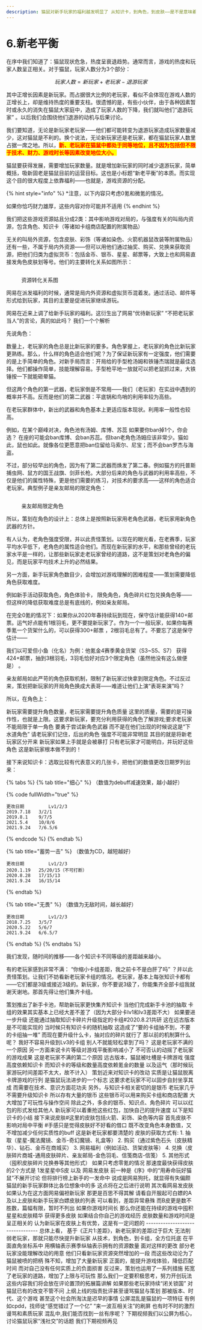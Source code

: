 ```yaml
---
description: 猫鼠对新手玩家的福利越发明显了 从知识卡，到角色，到皮肤——是不是意味着老玩家一无是处了？
---
```


# 6.新老平衡

&#x20;       在序中我们知道了：猫鼠现状危急，热度呈衰退趋势。通常而言，游戏的热度和玩家人数呈正相关。对于猫鼠，玩家人数分为3个部分：

$$
玩家人数=新玩家+老玩家-退游玩家
$$

&#x20;       其中正增长因素是新玩家。而占据很大比例的老玩家，看似不会体现在游戏人数的正增长上，却是维持热度的重要支柱。很遗憾的是，有些小伙伴，由于各种因素暂时或永久的消失在猫鼠大家庭中，造成了玩家人数的下降，我们就叫他们“退游玩家” 。以后我们会围绕他们退游的动机与后果讨论。

&#x20;       我们要知道，无论是新玩家老玩家——他们都可能转变为退游玩家造成玩家数量减少，这对猫鼠是不利的。换个说法，无论新玩家还是老玩家，都在猫鼠玩家人数里占据一席之地。所以，<mark style="color:red;">**新、老玩家在猫鼠中都处于同等地位，且不因为包括但不限于技术、财力、游戏时长等因素改变地位大小。**</mark>

&#x20;       猫鼠要获得发展，需要增加玩家数量。就是增加新玩家的同时减少退游玩家，简单概括，吸新固老是猫鼠目前的运营目标。这也是小标题“新老平衡”的本质。而实现这个目的很大程度上依靠福利——也就是，游戏资源的分配。

{% hint style="info" %}
\*注意，以下内容只考虑0氪和微氪的情况。

如果你恰巧财力雄厚，这些内容对你可能并不适用
{% endhint %}

&#x20;       我们把这些游戏资源姑且分成2类：其中影响游戏对局的，与强度有关的叫局内资源，包含角色、知识卡（等诸如卡组商店配置的附属物品）

&#x20;       无关的叫局外资源，包含皮肤、彩饰（等诸如染色、火箭机器鼠改装等附属物品）还有一些，不属于局内外资源——但可以用他们通过抽奖、购买、兑换来获取资源，把他们归类为虚拟货币：包括金币、银币、星星、邮票等，大致上也和网易直接发角色皮肤划等号。他们的主要转化关系如图所示：

<figure><img src="../../.gitbook/assets/image (4).png" alt=""><figcaption><p>资源转化关系图</p></figcaption></figure>

&#x20;       网易在派发福利的时候，通常是局内外资源和虚拟货币混着发。通过活动、邮件等形式给到玩家，其目的主要是促进玩家继续游玩。

&#x20;       网易在近来上调了给新手玩家的福利。这衍生出了网易“优待新玩家” “不把老玩家当人”的言论，真的如此吗？ 我们一个个解析

&#x20;       先说角色：

&#x20;       数量上，老玩家的角色总是比新玩家的要多。角色掌握上，老玩家的角色比新玩家更熟练。那么，什么样的角色适合他们呢？为了保证新玩家有一定强度，他们需要的是上手简单的角色。对新手局而言：开局给的手型枪汤姆和铁锤杰瑞就是最佳选择。他们都操作简单，技能理解容易。手型枪平地一放就可以把老鼠抓过来，大铁锤按一下就能砸晕猫。

&#x20;       但这两个角色的第一武器，老玩家倒是不常用——我们（老玩家）在实战中遇到的概率并不高。反而是他们的第二武器：平底锅和鸟哨的利用率较为高些。

&#x20;       在老玩家群体中，新出的武器和角色基本上更适应版本现状。利用率一般性也较高。

&#x20;       例如，在某个巅峰对决，角色池有汤姆、库博、苏蕊 如果要你ban掉1个，你会选？ 在座的可能会ban库博、会ban苏蕊。但ban老角色汤姆应该非常少。猫如此，鼠也如此。就像各位更愿意把ban位留给马索尔、尼宝；而不会ban罗杰与海盗。

&#x20;       不过，部分较早出的角色，因为有了第二武器而焕发了第二春。例如猫方的托普斯捕虫网、鼠方的国王战旗、剑菲长枪。大部分后来的角色与武器的利用率高些，不仅是他们的属性特殊，更是他们需要的练习，对技术的要求高——这样的角色适合老玩家。典型例子是亲友邮局的限定角色：

<figure><img src="../../.gitbook/assets/image (3).png" alt=""><figcaption><p>亲友邮局限定角色</p></figcaption></figure>

&#x20;       所以，策划在角色的设计上：总体上是按照新玩家用老角色武器，老玩家用新角色武器的方针。

&#x20;       有人认为，老角色强度受限，并以此责怪策划。以现在的眼光看，在老赛季，玩家平均水平低下，老角色的属性适合他们。而现在新玩家的水平，和那些曾经的老玩家水平是一样的，让那些新玩家走老玩家曾经的道路，这不是策划对老角色的偏见，而是玩家平均技术上升的必然结果。

&#x20;       另一方面，新手玩家角色数目少，会增加对游戏理解的困难程度——策划需要降低角色获取难度。

&#x20;       例如新手活动获取角色，角色体验卡， 限免角色，角色碎片红包兑换角色等——但这样的降低获取难度总是有底线的，例如亲友邮局。

&#x20;       在完全0氪的情况下：如果你从2020年春持续玩到现在，保守估计能获得140+邮票。运气好点能有1根羽毛，更不要提新玩家了。作为一个一般玩家，如果你每赛季氪一个货架什么的，可以获得300+邮票 ，2根羽毛总有了。不要忘了这是保守估计——

&#x20;       我们以可爱但小鱼（化名）为例：他氪金4赛季黄金货架（S3\~S5、S7） 获得424+邮票，抽到3根羽毛，3羽毛恰好对应3个限定角色（虽然他没有这么做便是） 。

&#x20;       亲友邮局如此严苛的角色获取机制，限制了新玩家过快拿到限定角色。不过反过来，策划把新玩家的开局角色换成大表哥——难道让他们上演“表哥来演”吗？

&#x20;       所以，在角色上：

&#x20;       新玩家需要提升角色数量，老玩家需要提升角色质量 这里的质量，需要的是可操作性，也就是上限。这要求新玩家，要充分利用获得的角色了解游戏;要求老玩家不能局限于单一角色 要勇于尝试新角色武器 而不是在他们出现的时候说这是“下水道角色” 请老玩家们记住，后出的角色 强度不可能非常明显 其目的就是将新老玩家区分开来 新玩家如果上手就是会被暴打 只有老玩家才可能明白，并玩好这些角色 这是新玩家根本做不到的！

&#x20;       接下来说知识卡：选取比较有代表意义的几张卡，把他们的数值更改日期罗列出来：

{% tabs %}
{% tab title="细心" %}
（数值为debuff减速效果，越小越好）

{% code fullWidth="true" %}
```
更改日期         Lv1/2/3
2019.7.18	3/2/1
2019.8.1	9/7/5
2021.5.4	10/8/6
2021.9.24	7/6.5/6
```
{% endcode %}
{% endtab %}

{% tab title="蓄势一击" %}
（数值为CD，越短越好）

```
更改日期         Lv1/2/3
2020.1.19	25/20/15（不可打断）
2020.8.28	17/15/13
2021.9.24	16/15/14
```
{% endtab %}

{% tab title="无畏" %}
（数值为无敌时间，越长越好）

```
更改日期         Lv1/2/3
2018.7.25	3/5/7
2020.5.22	5/6/7
2021.9.24	6/6.5/7
```
{% endtab %}
{% endtabs %}

&#x20;       我们发现，随时间的推移——各个知识卡不同等级的差距越来越小。

&#x20;       有的老玩家感到非常不满： “你缩小卡组差距，我之前卡不是白肝了吗” ？并以此责怪策划。让我们不妨看新老玩家卡组的情况。老玩家，基本上每张知识卡都有——它们都是3级或接近3级的。新玩家，你不要说3级了，你能集齐全部卡组我就谢天谢地。那首先得让他们集齐卡组。

&#x20;       策划推出了新手卡池，帮助新玩家更快集齐知识卡 当他们完成新手卡池的抽取 卡组的效果其实基本上已经大差不差了（因为大部分卡lv1和lv3差距不大） 如果要进一步升级 还能通过抽取知识卡碎片升级指定的卡组#2020.8.21共研 这在远古版本是不可能实现的 当时候只有知识卡的随机抽取 这造成了“要的卡组抽不到，不要的卡组抽一堆” 而现在要升级什么卡，抽对应的碎片就行了 那以前的机制算什么呢？ 我好不容易升级到Lv3的卡组 别人不就能轻松拿到了吗？ 这是老玩家不满的一个原因 另一方面来说卡片等级对游戏平衡影响减小了 不可否认的动摇了老玩家的游戏成果 这是老玩家不满的第二个原因 远古版本，猫鼠被吐槽是卡牌游戏 强度高度依赖知识卡 而知识卡的等级和数量高度依赖氪金的数量 以及运气（那时候玩家游玩时间差距不太大，故不计入） 策划近来对知识卡的改动 实质是让猫鼠脱离卡牌游戏的行列 是猫鼠玩法进步的一个标志 这要求老玩家不可以固步自封坐享其成 而需要在技术、意识方面花功夫 另外，与知识卡相关密切的是银币 老玩家几乎不需要升级知识卡 所以存有大量的银币 这些银币可以用来购买卡组和商店配置 大大增加了可玩性与操作空间 除此之外，多余的银币、知识点、角色碎片 可以以红包的形式发给其他人 新玩家可以着重抢这些红包，加快自己的提升速度 以下是知识卡的小结 接下来说皮肤#这里的皮肤包括火箭、彩饰、染色等内容 首先皮肤不影响对局中平衡 #手感只是觉得皮肤好不好看的借口 既不改变角色本身数值，又不增加减少任何实质性的buff 这是新老玩家都要清楚的 皮肤的获取方式有: 1. 抽取（星星-魔法魔镜、金币-奇幻魔镜、礼盒等） 2. 购买（通过紫色石头（皮肤精华）、钻石、金币在商城买） 3. 网易福利（例如活动、货架皮肤等） 4. 兑换（皮肤碎片商城-通用皮肤碎片、亲友邮局-金色羽毛、信笺商店-信笺） 5. 其他形式（囤积皮肤碎片兑换券等其他形式） 如果只考虑零氪的情况 那速度最快获得皮肤的2个方式是 1发星星中S皮 以及 网易发皮肤 前一种是《序》中的“用寿命玩好猫鼠”不展开讨论 但将排行榜上新手的一发命中 说成是网易狗托，就显得有失偏颇 猫鼠的新手玩家群体比各位想象中的多 这点将在之后进行说明 其次看网易发皮肤 如果认为在这方面网易偏袒新玩家 那更是百思不得其解 请看自开服起可白嫖的A及以上皮肤和新手玩家白嫖皮肤的列表 可以看到，差距异常悬殊 而B皮更是数不胜数，篇幅有限，暂时不列出 如果你游戏时间长 那么你还能在持续的游戏中囤积星星和皮肤精华 获得更多皮肤 如果结合你自己的游戏经历 皮肤数量和游戏时间是呈正相关的 认为新玩家在皮肤上有优势，这是有一定问题的 --------------------------------- 总体上看， 基于《正片1:差距》，新老玩家的差距过于巨大 无法削弱老玩家，那就只能尽快提升新玩家 从技术，到角色，到卡组，全方位托底 在平面直角坐标系中 用横轴表示赛季纵轴表示拥有的资源数量 面对这样的更改 部分老玩家没能理解改动的用意 他们只看新玩家资源突然增加的一段 而这些改动沦为了猫鼠被喷的把柄 殊不知，增加了大量新玩家 正面的，能提升游戏体验，降低匹配时间 而对自己没有任何实质上的负面损害 反过来，策划也运用了一系列措施 拓宽了老玩家的道路，增加了上限与可玩性 那么我们一定要积极思考，努力开创玩法 这些内容我们将会放在评论置顶的拓展篇讲解 如果那些老玩家持续“闭关锁国” 对猫鼠已有的改变不管不问 上纲上线的指责批评甚至谩骂猫鼠与策划 那被版本、时代、这个游戏 甚至这个社会所淘汰是迟早的事情 公屏混乱是猫鼠的一项特征 有例如cpdd，找师徒“感觉错过了一个亿” “来一波互相关注”的刷屏 也有时不时的激烈谩骂和素质玩家 混乱中,我们能否找到一丝有序呢？ 下期视频我们以公屏为核心，讨论猫鼠玩家“浅社交”的话题 我们下期视频再见
